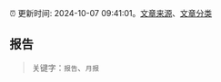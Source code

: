 :alarm_clock: 更新时间: 2024-10-07 09:41:01。[文章来源](/README.md)、[文章分类](/TAGS.md)

## 报告


> 关键字：`报告`、`月报`



